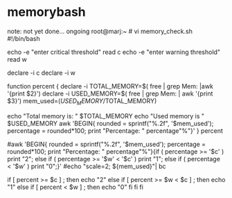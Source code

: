# memorybash
note: not yet done... ongoing
root@marj:~ # vi memory_check.sh
#!/bin/bash


echo -e "enter critical threshold"
read c
echo -e "enter warning threshold"
read w

declare -i c
declare -i w

function percent {
declare -i TOTAL_MEMORY=$( free | grep Mem: |awk '{print $2}')
declare -i USED_MEMORY=$( free | grep Mem: | awk '{print $3}')
mem_used=($USED_MEMORY/$TOTAL_MEMORY)

echo "Total memory is: " $TOTAL_MEMORY
echo "Used memory is " $USED_MEMORY
awk  'BEGIN{ rounded = sprintf("%.2f", '$mem_used'); percentage = rounded*100; print "Percentage: " percentage"%"}'
}
percent


#awk  'BEGIN{ rounded = sprintf("%.2f", '$mem_used'); percentage = rounded*100; print "Percentage: " percentage"%"}{if ( percentage >= '$c' ) print "2"; else if ( percentage >= '$w' < '$c' ) print "1"; else if ( percentage < '$w' ) print "0";}'
#echo "scale=2; ${mem_used}"| bc

if [ percent >= $c ] ; then
  echo "2"
else
  if [ percent >= $w < $c ] ; then
    echo "1"
 else
   if [ percent < $w ] ; then
     echo "0"
    fi
  fi
fi
